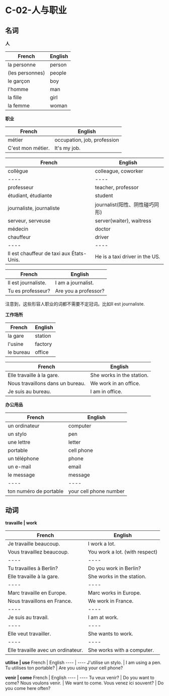 ﻿# C-02-人与职业

## 名词

**人**

French | English
---- | ----
la personne | person
(les personnes) | people
le garçon | boy
l'homme | man
la fille | girl
la femme | woman

**职业**

French | English
---- | ----
métier | occupation, job, profession
C'est mon métier. | It's my job.

French | English
---- | ----
collègue | colleague, coworker
---- | ----
professeur | teacher, professor
étudiant, étudiante | student
journaliste, journaliste | journalist(阳性、阴性碰巧同形)
serveur, serveuse | server(waiter), waitress
médecin | doctor
chauffeur | driver
---- | ----
Il est chauffeur de taxi aux États-Unis. | He is a taxi driver in the US.

French | English
---- | ----
Il est journaliste. | I am a journalist. 
Tu es professeur? | Are you a professor?

注意到，这些形容人职业的词都不需要不定冠词。比如Il est journaliste.

**工作场所**

French | English
---- | ----
la gare | station
l'usine | factory
le bureau | office

French | English
---- | ----
Elle travaille à la gare. | She works in the station.
Nous travaillons dans un bureau. | We work in an office.
Je suis au bureau. | I am in office.

**办公用品**

French | English
---- | ----
un ordinateur | computer
un stylo | pen
une lettre | letter
portable | cell phone
un téléphone | phone
un e-mail | email
le message | message
---- | ----
ton numéro de portable | your cell phone number

## 动词

**travaille | work**

French | English
---- | ----
Je travaille beaucoup. | I work a lot.
Vous travaillez beaucoup. | You work a lot. (with respect)
---- | ----
Tu travailles à Berlin? | Do you work in Berlin?
Elle travaille à la gare. | She works in the station.
---- | ----
Marc travaille en Europe. | Marc works in Europe.
Nous travaillons en France. | We work in France.
---- | ----
Je suis au travail. | I am at work.
---- | ----
Elle veut travailler. | She wants to work.
---- | ----
Elle travaille avec un ordinateur. | She works with a computer.

**utilise | use**
French | English
---- | ----
J'utilise un stylo. | I am using a pen.
Tu utilises ton portable? | Are you using your cell phone?

**venir | come**
French | English
---- | ----
Tu veux venir? | Do you want to come?
Nous voulons venir. | We want to come.
Vous venez ici souvent? | Do you come here often?